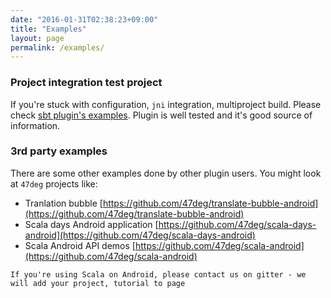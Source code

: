 ```yaml
---
date: "2016-01-31T02:38:23+09:00"
title: "Examples"
layout: page
permalink: /examples/
---
```


### Project integration test project

If you're stuck with configuration, `jni` integration, multiproject build. Please
check [sbt plugin's examples](https://github.com/scala-android/sbt-android/tree/master/sbt-test/android-sdk-plugin). Plugin is well tested and it's good source of information.

### 3rd party examples

There are some other examples done by other plugin users. You might look at `47deg` projects like:

* Tranlation bubble [https://github.com/47deg/translate-bubble-android](https://github.com/47deg/translate-bubble-android)
* Scala days Android application [https://github.com/47deg/scala-days-android](https://github.com/47deg/scala-days-android)
* Scala Android API demos [https://github.com/47deg/scala-android](https://github.com/47deg/scala-android)


`If you're using Scala on Android, please contact us on gitter - we will add your project, tutorial to page`
